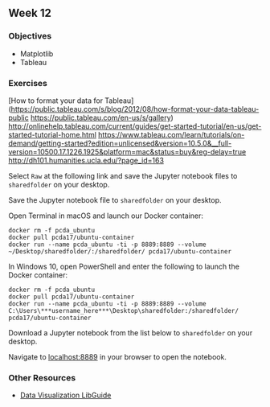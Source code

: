## Week 12
### Objectives
- Matplotlib
- Tableau

### Exercises


[How to format your data for Tableau](https://public.tableau.com/s/blog/2012/08/how-format-your-data-tableau-public
https://public.tableau.com/en-us/s/gallery)
http://onlinehelp.tableau.com/current/guides/get-started-tutorial/en-us/get-started-tutorial-home.html
https://www.tableau.com/learn/tutorials/on-demand/getting-started?edition=unlicensed&version=10.5.0&__full-version=10500.17.1226.1925&platform=mac&status=buy&reg-delay=true
http://dh101.humanities.ucla.edu/?page_id=163


Select `Raw` at the following link and save the Jupyter notebook files to `sharedfolder` on your desktop.

Save the Jupyter notebook file to `sharedfolder` on your desktop.

Open Terminal in macOS and launch our Docker container:

```
docker rm -f pcda_ubuntu
docker pull pcda17/ubuntu-container
docker run --name pcda_ubuntu -ti -p 8889:8889 --volume ~/Desktop/sharedfolder/:/sharedfolder/ pcda17/ubuntu-container
```

In Windows 10, open PowerShell and enter the following to launch the Docker container:

```
docker rm -f pcda_ubuntu
docker pull pcda17/ubuntu-container
docker run --name pcda_ubuntu -ti -p 8889:8889 --volume C:\Users\***username_here***\Desktop\sharedfolder:/sharedfolder/ pcda17/ubuntu-container
```

Download a Jupyter notebook from the list below to `sharedfolder` on your desktop.


Navigate to [localhost:8889](localhost:8889) in your browser to open the notebook.


### Other Resources

- [Data Visualization LibGuide](https://guides.lib.utexas.edu/data-visualization/resources)
